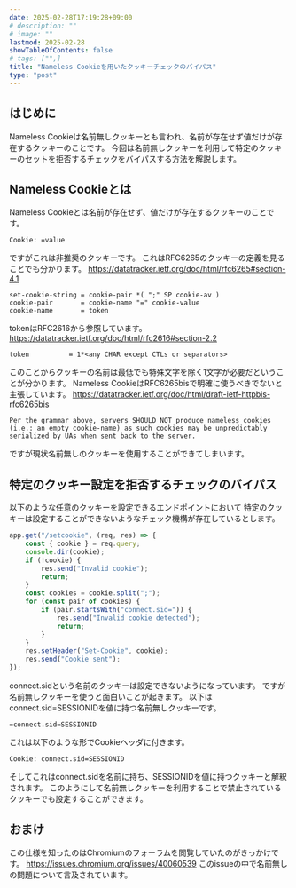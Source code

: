 ```yaml
---
date: 2025-02-28T17:19:28+09:00
# description: ""
# image: ""
lastmod: 2025-02-28
showTableOfContents: false
# tags: ["",]
title: "Nameless Cookieを用いたクッキーチェックのバイパス"
type: "post"
---
```


## はじめに

Nameless Cookieは名前無しクッキーとも言われ、名前が存在せず値だけが存在するクッキーのことです。
今回は名前無しクッキーを利用して特定のクッキーのセットを拒否するチェックをバイパスする方法を解説します。

## Nameless Cookieとは

Nameless Cookieとは名前が存在せず、値だけが存在するクッキーのことです。
```
Cookie: =value
```
ですがこれは非推奨のクッキーです。
これはRFC6265のクッキーの定義を見ることでも分かります。
https://datatracker.ietf.org/doc/html/rfc6265#section-4.1
```
set-cookie-string = cookie-pair *( ";" SP cookie-av )
cookie-pair       = cookie-name "=" cookie-value
cookie-name       = token
```
tokenはRFC2616から参照しています。
https://datatracker.ietf.org/doc/html/rfc2616#section-2.2
```
token          = 1*<any CHAR except CTLs or separators>
```
このことからクッキーの名前は最低でも特殊文字を除く1文字が必要だということが分かります。
Nameless CookieはRFC6265bisで明確に使うべきでないと主張しています。
https://datatracker.ietf.org/doc/html/draft-ietf-httpbis-rfc6265bis
```
Per the grammar above, servers SHOULD NOT produce nameless cookies (i.e.: an empty cookie-name) as such cookies may be unpredictably serialized by UAs when sent back to the server.
```
ですが現状名前無しのクッキーを使用することができてしまいます。

## 特定のクッキー設定を拒否するチェックのバイパス

以下のような任意のクッキーを設定できるエンドポイントにおいて
特定のクッキーは設定することができないようなチェック機構が存在しているとします。
```javascript
app.get("/setcookie", (req, res) => {
    const { cookie } = req.query;
    console.dir(cookie);
    if (!cookie) {
        res.send("Invalid cookie");
        return;
    }
    const cookies = cookie.split(";");
    for (const pair of cookies) {
        if (pair.startsWith("connect.sid=")) {
            res.send("Invalid cookie detected");
            return;
        }
    }
    res.setHeader("Set-Cookie", cookie);
    res.send("Cookie sent");
});
```
connect.sidという名前のクッキーは設定できないようになっています。
ですが名前無しクッキーを使うと面白いことが起きます。
以下はconnect.sid=SESSIONIDを値に持つ名前無しクッキーです。
```
=connect.sid=SESSIONID
```
これは以下のような形でCookieヘッダに付きます。
```
Cookie: connect.sid=SESSIONID
```
そしてこれはconnect.sidを名前に持ち、SESSIONIDを値に持つクッキーと解釈されます。
このようにして名前無しクッキーを利用することで禁止されているクッキーでも設定することができます。

## おまけ

この仕様を知ったのはChromiumのフォーラムを閲覧していたのがきっかけです。
https://issues.chromium.org/issues/40060539
このissueの中で名前無しの問題について言及されています。
